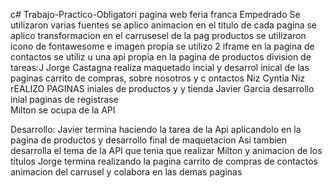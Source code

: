 c# Trabajo-Practico-Obligatori
pagina web feria franca Empedrado
Se utilizaron  varias  fuentes
se aplico  animacion en  el titulo de cada pagina
se  aplico  transformacion  en el carrusesel  de la pag  productos
se utilizaron  icono  de fontawesome  e imagen propia
se utilizo 2 iframe en la pagina de  contactos
se utiliz  u una  api propia  en la  pagina de productos 
division de tareas:J
Jorge  Castagna  realiza maquetado incial  y desarrol inical de  las paginas  carrito de compras, sobre nosotros  y c ontactos
Niz
Cyntia Niz   rEALIZO  PAGINAS  iniales de productos y y tienda
Javier  Garcia    desarrollo  inial  paginas  de registrase      
Milton se ocupa de la API  

Desarrollo:
Javier termina  haciendo la  tarea de la  Api aplicandolo en la  pagina de productos  y desarrollo final de maquetacion
Asi tambien  desarrolla el  tema de  la API que tenia que realizar  Milton  y animacion  de los titulos
Jorge  termina  realizando  la pagina carrito de compras  de contactos  animacion del carrusel  y colabora  en las demas paginas
